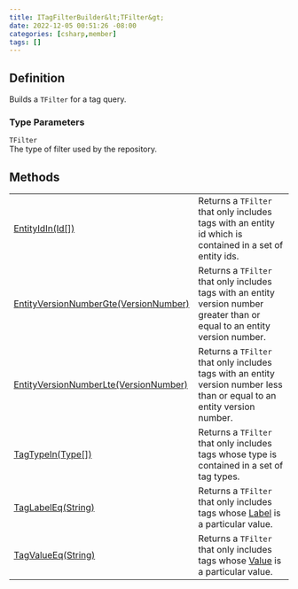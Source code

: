 ```yaml
---
title: ITagFilterBuilder&lt;TFilter&gt;
date: 2022-12-05 00:51:26 -08:00
categories: [csharp,member]
tags: []
---
```


## Definition

Builds a <code class='language-plaintext highlighter-rouge'>TFilter</code> for a tag query.

### Type Parameters
`TFilter`<br />The type of filter used by the repository.
## Methods
<table><tr><td><!--/posts/csharp.member.entitydb.abstractions.queries.filterbuilders.itagfilterbuilder`1.entityidin/--><a href='#'>EntityIdIn(Id[])</a></td><td>
Returns a <code class='language-plaintext highlighter-rouge'>TFilter</code> that only includes tags with an entity id which is contained in a set of
entity ids.
</td></tr><tr><td><!--/posts/csharp.member.entitydb.abstractions.queries.filterbuilders.itagfilterbuilder`1.entityversionnumbergte/--><a href='#'>EntityVersionNumberGte(VersionNumber)</a></td><td>
Returns a <code class='language-plaintext highlighter-rouge'>TFilter</code> that only includes tags with an entity version number greater than or
equal to an entity version number.
</td></tr><tr><td><!--/posts/csharp.member.entitydb.abstractions.queries.filterbuilders.itagfilterbuilder`1.entityversionnumberlte/--><a href='#'>EntityVersionNumberLte(VersionNumber)</a></td><td>
Returns a <code class='language-plaintext highlighter-rouge'>TFilter</code> that only includes tags with an entity version number less than or equal
to an entity version number.
</td></tr><tr><td><!--/posts/csharp.member.entitydb.abstractions.queries.filterbuilders.itagfilterbuilder`1.tagtypein/--><a href='#'>TagTypeIn(Type[])</a></td><td>
Returns a <code class='language-plaintext highlighter-rouge'>TFilter</code> that only includes tags whose type is contained in a set of tag types.
</td></tr><tr><td><!--/posts/csharp.member.entitydb.abstractions.queries.filterbuilders.itagfilterbuilder`1.taglabeleq/--><a href='#'>TagLabelEq(String)</a></td><td>
Returns a <code class='language-plaintext highlighter-rouge'>TFilter</code> that only includes tags whose <!--/posts/csharp.member.entitydb.abstractions.tags.itag.label/--><a href='#'>Label</a> is
a particular value.
</td></tr><tr><td><!--/posts/csharp.member.entitydb.abstractions.queries.filterbuilders.itagfilterbuilder`1.tagvalueeq/--><a href='#'>TagValueEq(String)</a></td><td>
Returns a <code class='language-plaintext highlighter-rouge'>TFilter</code> that only includes tags whose <!--/posts/csharp.member.entitydb.abstractions.tags.itag.value/--><a href='#'>Value</a> is
a particular value.
</td></tr></table>
